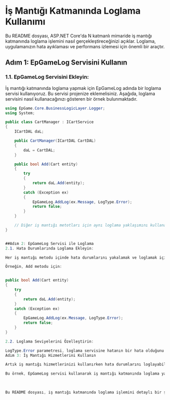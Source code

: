 # İş Mantığı Katmanında Loglama Kullanımı

Bu README dosyası, ASP.NET Core'da N katmanlı mimaride iş mantığı katmanında loglama işlemini nasıl gerçekleştireceğinizi açıklar. Loglama, uygulamanızın hata ayıklaması ve performans izlemesi için önemli bir araçtır.

## Adım 1: EpGameLog Servisini Kullanın

### 1.1. EpGameLog Servisini Ekleyin:

İş mantığı katmanında loglama yapmak için EpGameLog adında bir loglama servisi kullanıyoruz. Bu servisi projenize eklemelisiniz. Aşağıda, loglama servisini nasıl kullanacağınızı gösteren bir örnek bulunmaktadır.

```csharp
using EpGame.Core.BusinessLogicLayer.Logger;
using System;

public class CartManager : ICartService
{
    ICartDAL daL;

    public CartManager(ICartDAL CartDAL)
    {
        daL = CartDAL;
    }

    public bool Add(Cart entity)
    {
        try
        {
            return daL.Add(entity);
        }
        catch (Exception ex)
        {
            EpGameLog.AddLog(ex.Message, LogType.Error);
            return false;
        }
    }

    // Diğer iş mantığı metotları için aynı loglama yaklaşımını kullanabilirsiniz
}


##Adım 2: EpGameLog Servisi ile Loglama
2.1. Hata Durumlarında Loglama Ekleyin:

Her iş mantığı metodu içinde hata durumlarını yakalamak ve loglamak için try-catch bloklarını kullanabilirsiniz. Hata durumunda, EpGameLog servisi kullanılarak hata mesajı kaydedilir.

Örneğin, Add metodu için:


public bool Add(Cart entity)
{
    try
    {
        return daL.Add(entity);
    }
    catch (Exception ex)
    {
        EpGameLog.AddLog(ex.Message, LogType.Error);
        return false;
    }
}

2.2. Loglama Seviyelerini Özelleştirin:

LogType.Error parametresi, loglama servisine hatanın bir hata olduğunu belirten bir log seviyesi sağlar. İhtiyaca göre farklı log seviyelerini kullanabilirsiniz.
Adım 3: İş Mantığı Hizmetlerini Kullanın

Artık iş mantığı hizmetlerinizi kullanırken hata durumlarını loglayabilirsiniz. Bu loglar, uygulamanızın hata ayıklamasını ve performans izlemesini kolaylaştıracaktır.

Bu örnek, EpGameLog servisi kullanarak iş mantığı katmanında loglama yapmanızı açıklamaktadır. Projeye özgü ihtiyaçlarınıza göre loglama servisini daha fazla özelleştirebilirsiniz.
    

    
Bu README dosyası, iş mantığı katmanında loglama işlemini detaylı bir şekilde açıklamaktadır. Bu örnek üzerinden ihtiyacınıza uygun şekilde düzenlemeler yapabilirsiniz.



